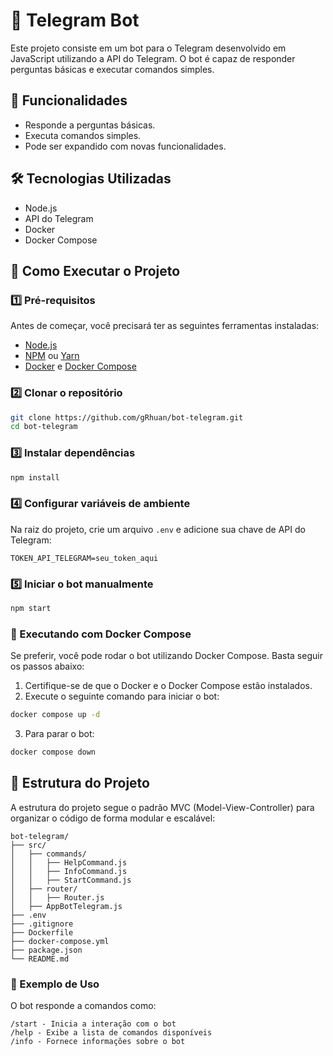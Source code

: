 # 🤖 Telegram Bot

Este projeto consiste em um bot para o Telegram desenvolvido em JavaScript utilizando a API do Telegram. O bot é capaz de responder perguntas básicas e executar comandos simples.

## 📌 Funcionalidades

- Responde a perguntas básicas.
- Executa comandos simples.
- Pode ser expandido com novas funcionalidades.

## 🛠️ Tecnologias Utilizadas

- Node.js
- API do Telegram
- Docker
- Docker Compose

## 🚀 Como Executar o Projeto

### 1️⃣ Pré-requisitos

Antes de começar, você precisará ter as seguintes ferramentas instaladas:

- [Node.js](https://nodejs.org/)
- [NPM](https://www.npmjs.com/) ou [Yarn](https://yarnpkg.com/)
- [Docker](https://www.docker.com/) e [Docker Compose](https://docs.docker.com/compose/)

### 2️⃣ Clonar o repositório

```bash
git clone https://github.com/gRhuan/bot-telegram.git
cd bot-telegram
```

### 3️⃣ Instalar dependências

```bash
npm install
```

### 4️⃣ Configurar variáveis de ambiente

Na raiz do projeto, crie um arquivo `.env` e adicione sua chave de API do Telegram:

```env
TOKEN_API_TELEGRAM=seu_token_aqui
```

### 5️⃣ Iniciar o bot manualmente

```bash
npm start
```

### 🔹 Executando com Docker Compose

Se preferir, você pode rodar o bot utilizando Docker Compose. Basta seguir os passos abaixo:

1. Certifique-se de que o Docker e o Docker Compose estão instalados.
2. Execute o seguinte comando para iniciar o bot:

```bash
docker compose up -d
```

3. Para parar o bot:

```bash
docker compose down
```

## 📂 Estrutura do Projeto

A estrutura do projeto segue o padrão MVC (Model-View-Controller) para organizar o código de forma modular e escalável:

```
bot-telegram/
├── src/
│   ├── commands/
│   │   ├── HelpCommand.js
│   │   ├── InfoCommand.js
│   │   ├── StartCommand.js
│   ├── router/
│   │   ├── Router.js
│   ├── AppBotTelegram.js
├── .env
├── .gitignore
├── Dockerfile
├── docker-compose.yml
├── package.json
└── README.md
```

### 📜 Exemplo de Uso

O bot responde a comandos como:

```text
/start - Inicia a interação com o bot
/help - Exibe a lista de comandos disponíveis
/info - Fornece informações sobre o bot
```
